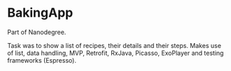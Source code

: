 # BakingApp
Part of Nanodegree.

Task was to show a list of recipes, their details and their steps.
Makes use of list, data handling, MVP, Retrofit, RxJava, Picasso, ExoPlayer and testing frameworks (Espresso).
